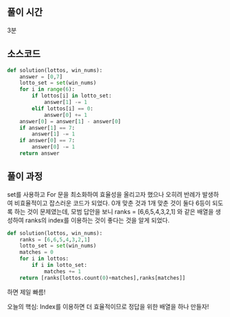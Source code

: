 ## 풀이 시간
3분

## 소스코드
```python
def solution(lottos, win_nums):
    answer = [0,7]
    lotto_set = set(win_nums)
    for i in range(6):
        if lottos[i] in lotto_set:
            answer[1] -= 1
        elif lottos[i] == 0:
            answer[0] += 1
    answer[0] = answer[1] - answer[0]
    if answer[1] == 7:
        answer[1] -= 1
    if answer[0] == 7:
        answer[0] -= 1
    return answer
```

## 풀이 과정
set를 사용하고 For 문을 최소화하여 효율성을 올리고자 했으나 오히려 반례가 발생하여
비효율적이고 잡스러운 코드가 되었다.
0개 맞춘 것과 1개 맞춘 것이 둘다 6등이 되도록 하는 것이 문제였는데,
모범 답안을 보니
ranks = [6,6,5,4,3,2,1] 와 같은 배열을 생성하여 ranks의 index를 
이용하는 것이 좋다는 것을 알게 되었다.
```python
def solution(lottos, win_nums):
    ranks = [6,6,5,4,3,2,1]
    lotto_set = set(win_nums)
    matches = 0
    for i in lottos:
        if i in lotto_set:
            matches += 1
    return [ranks[lottos.count(0)+matches],ranks[matches]]
```
하면 제일 빠름!

오늘의 핵심: Index를 이용하면 더 효율적이므로 정답을 위한 배열을 하나 만들자!